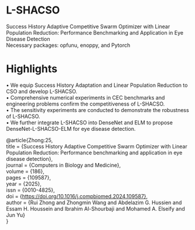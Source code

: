 # L-SHACSO

Success History Adaptive Competitive Swarm Optimizer with Linear Population Reduction: Performance Benchmarking and Application in Eye Disease Detection  
Necessary packages: opfunu, enoppy, and Pytorch  

# Highlights  
• We equip Success History Adaptation and Linear Population Reduction to CSO and develop L-SHACSO.  
• Comprehensive numerical experiments in CEC benchmarks and engineering problems confirm the competitiveness of L-SHACSO.  
• The sensitivity experiments are conducted to demonstrate the robustness of L-SHACSO.  
• We further integrate L-SHACSO into DenseNet and ELM to propose DenseNet-L-SHACSO-ELM for eye disease detection.  

@article{Zhong:25,  
title = {Success History Adaptive Competitive Swarm Optimizer with Linear Population Reduction: Performance benchmarking and application in eye disease detection},  
journal = {Computers in Biology and Medicine},  
volume = {186},  
pages = {109587},  
year = {2025},  
issn = {0010-4825},  
doi = {https://doi.org/10.1016/j.compbiomed.2024.109587},  
author = {Rui Zhong and Zhongmin Wang and Abdelazim G. Hussien and Essam H. Houssein and Ibrahim Al-Shourbaji and Mohamed A. Elseify and Jun Yu}  
}
